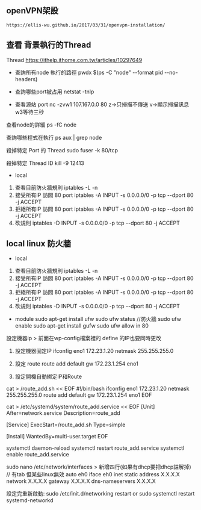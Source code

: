## openVPN架設
```
https://ellis-wu.github.io/2017/03/31/openvpn-installation/
```
## 查看 背景執行的Thread
Thread
https://ithelp.ithome.com.tw/articles/10297649

* 查詢所有node 執行的路徑
pwdx $(ps -C "node" --format pid --no-headers)

* 查詢哪些port被占用
netstat -tnlp

* 查看源站 port
nc -zvw1 107.167.0.0 80
z->只掃描不傳送 v->顯示掃描訊息 w3等待三秒

查看node的詳細
ps -fC node

查詢哪些程式在執行
ps aux | grep node

殺掉特定 Port 的 Thread
sudo fuser -k 80/tcp

殺掉特定 Thread ID 
kill -9 12413


* local
1. 查看目前防火牆規則
iptables -L -n 
2. 接受所有IP 訪問 80 port
iptables -A INPUT -s 0.0.0.0/0 -p tcp --dport 80 -j ACCEPT
3. 拒絕所有IP 訪問 80 port
iptables -A INPUT -s 0.0.0.0/0 -p tcp --dport 80 -j ACCEPT
4. 砍規則
iptables -D INPUT -s 0.0.0.0/0 -p tcp --dport 80 -j ACCEPT



















## local linux 防火牆
* local
1. 查看目前防火牆規則
iptables -L -n 
2. 接受所有IP 訪問 80 port
iptables -A INPUT -s 0.0.0.0/0 -p tcp --dport 80 -j ACCEPT
3. 拒絕所有IP 訪問 80 port
iptables -A INPUT -s 0.0.0.0/0 -p tcp --dport 80 -j ACCEPT
4. 砍規則
iptables -D INPUT -s 0.0.0.0/0 -p tcp --dport 80 -j ACCEPT


* module
sudo apt-get install ufw
sudo ufw status //防火牆
sudo ufw enable
sudo apt-get install gufw
sudo ufw allow in 80


設定機器ip > 前面在wp-config檔案裡的 define 的IP也要同時更改
1. 設定機器固定IP
ifconfig eno1 172.23.1.20 netmask 255.255.255.0

2. 設定 route
route add default gw 172.23.1.254 eno1

3. 設定開機自動綁定IP和Route

cat > /route_add.sh << EOF
#!/bin/bash
ifconfig eno1 172.23.1.20 netmask 255.255.255.0
route add default gw 172.23.1.254 eno1
EOF

cat > /etc/systemd/system/route_add.service << EOF
[Unit]
After=network.service
Description=route_add

[Service]
ExecStart=/route_add.sh
Type=simple

[Install]
WantedBy=multi-user.target
EOF

systemctl daemon-reload
systemctl restart route_add.service
systemctl enable route_add.service

sudo nano /etc/network/interfaces > 新增四行(如果有dhcp要把dhcp註解掉)
// 有tab 但某些linux無效
auto eh0
    iface eh0 inet static
    address X.X.X.X
    network X.X.X.X
    gateway X.X.X.X
    dns-nameservers X.X.X.X

設定完重新啟動:
sudo /etc/init.d/networking restart
or
sudo systemctl restart systemd-networkd
